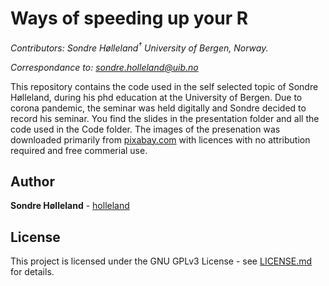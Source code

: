 Ways of speeding up your R
================

*Contributors: Sondre Hølleland<sup>†</sup> University of Bergen,
Norway.*

*Correspondance to: <sondre.holleland@uib.no>*

This repository contains the code used in the self selected topic of
Sondre Hølleland, during his phd education at the University of Bergen.
Due to corona pandemic, the seminar was held digitally and Sondre
decided to record his seminar. You find the slides in the presentation
folder and all the code used in the Code folder. The images of the
presenation was downloaded primarily from
[pixabay.com](htps://pixabay.com) with licences with no attribution
required and free commerial use.

## Author

**Sondre Hølleland** - [holleland](https://github.com/holleland)

## License

This project is licensed under the GNU GPLv3 License - see
[LICENSE.md](LICENSE.md) for details.
